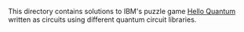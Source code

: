 This directory contains solutions to IBM's puzzle game [Hello Quantum]() written as circuits using different quantum circuit libraries. 
